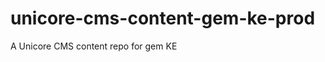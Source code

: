 unicore-cms-content-gem-ke-prod
===============================

A Unicore CMS content repo for gem KE
